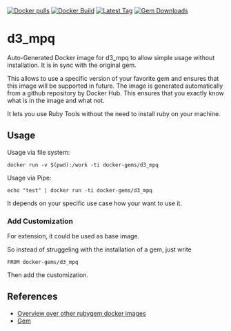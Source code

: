 [![Docker pulls](https://img.shields.io/docker/pulls/rubygem/d3_mpq.svg)](https://hub.docker.com/r/rubygem/d3_mpq/)
[![Docker Build](https://img.shields.io/docker/automated/rubygem/d3_mpq.svg)](https://hub.docker.com/r/rubygem/d3_mpq/)
[![Latest Tag](https://img.shields.io/github/tag/docker-rubygem/d3_mpq.svg)](https://hub.docker.com/r/rubygem/d3_mpq/)
[![Gem Downloads](https://img.shields.io/gem/dt/d3_mpq.svg)](https://rubygems.org/gems/d3_mpq/)
# d3_mpq

Auto-Generated Docker image for d3_mpq to allow simple usage without installation.
It is in sync with the original gem.

This allows to use a specific version of your favorite gem and ensures that this image will be supported in future.
The image is generated automatically from a github repository by Docker Hub.
This ensures that you exactly know what is in the image and what not.

It lets you use Ruby Tools without the need to install ruby on your machine.

## Usage

Usage via file system:

`docker run -v $(pwd):/work -ti docker-gems/d3_mpq`

Usage via Pipe:

`echo "test" | docker run -ti docker-gems/d3_mpq`

It depends on your specific use case how your want to use it.

### Add Customization

For extension, it could be used as base image.

So instead of struggeling with the installation of a gem, just write

`FROM docker-gems/d3_mpq`

Then add the customization.

## References

 - [Overview over other rubygem docker images](https://github.com/thinkbot/docker-rubygem)
 - [Gem](https://rubygems.org/gems/d3_mpq/)

